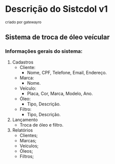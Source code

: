 # Descrição do Sistcdol v1
<sup>criado por gatewayro</sup>

## Sistema de troca de óleo veícular

### Informações gerais do sistema:

1. Cadastros
   - Cliente:
     - Nome, CPF, Telefone, Email, Endereço.
   - Marca:
     - Nome.
   - Veículo:
     - Placa, Cor, Marca, Modelo, Ano.
   - Óleo:
     - Tipo, Descrição.
   - Filtro:
     - Tipo, Descrição.
2. Lançamento
   - Troca de óleo e filtro.
3. Relatórios
   - Clientes;
   - Marcas;
   - Veículos;
   - Óleos;
   - Filtros;
